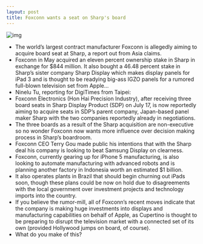 ```yaml
---
layout: post
title: Foxconn wants a seat on Sharp's board
---
```

![img](http://media.idownloadblog.com/wp-content/uploads/2012/02/Foxconn-Workers.jpg)
* The world’s largest contract manufacturer Foxconn is allegedly aiming to acquire board seat at Sharp, a report out from Asia claims.
* Foxconn in May acquired an eleven percent ownership stake in Sharp in exchange for $844 million. It also bought a 46.48 percent stake in Sharp’s sister company Sharp Display which makes display panels for iPad 3 and is thought to be readying big-ass IGZO panels for a rumored full-blown television set from Apple…
* Ninelu Tu, reporting for DigiTimes from Taipei:
* Foxconn Electronics (Hon Hai Precision Industry), after receiving three board seats in Sharp Display Product (SDP) on July 17, is now reportedly aiming to acquire seats in SDP’s parent company, Japan-based panel maker Sharp with the two companies reportedly already in negotiations.
* The three boards as a result of the Sharp acquisition are non-executive so no wonder Foxconn now wants more influence over decision making process in Sharp’s boardroom.
* Foxconn CEO Terry Gou made public his intentions that with the Sharp deal his company is looking to beat Samsung Display on clearness.
* Foxconn, currently gearing up for iPhone 5 manufacturing, is also looking to automate manufacturing with advanced robots and is planning another factory in Indonesia worth an estimated $1 billion.
* It also operates plants in Brazil that should begin churning out iPads soon, though these plans could be now on hold due to disagreements with the local government over investment projects and technology imports into the country.
* If you believe the rumor-mill, all of Foxconn’s recent moves indicate that the company is making huge investments into displays and manufacturing capabilities on behalf of Apple, as Cupertino is thought to be preparing to disrupt the television market with a connected set of its own (provided Hollywood jumps on board, of course).
* What do you make of this?

